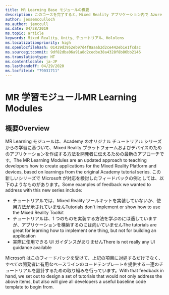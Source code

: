 ```yaml
---
title: MR Learning Base モジュールの概要
description: このコースを完了すると、Mixed Reality アプリケーション内で Azure 顔認識を実装する方法を学習することができます。
author: jessemcculloch
ms.author: jemccull
ms.date: 04/28/2019
ms.topic: article
keywords: Mixed Reality、Unity、チュートリアル、Hololens
ms.localizationpriority: high
ms.openlocfilehash: 01429d3952eb97d4f8aaab2d2ce442eb1e1fcdac
ms.sourcegitcommit: 9df82dba06a91a8d2cedbe38a4328f8b86bb2146
ms.translationtype: HT
ms.contentlocale: ja-JP
ms.lasthandoff: 04/29/2020
ms.locfileid: "79031711"
---
```

# <a name="mr-learning-modules"></a><span data-ttu-id="e80aa-104">MR 学習モジュール</span><span class="sxs-lookup"><span data-stu-id="e80aa-104">MR Learning Modules</span></span>

## <a name="overview"></a><span data-ttu-id="e80aa-105">概要</span><span class="sxs-lookup"><span data-stu-id="e80aa-105">Overview</span></span>

<span data-ttu-id="e80aa-106">MR Learning モジュールは、Academy のオリジナル チュートリアル シリーズからの学習に基づいて、Mixed Reality プラットフォームおよびデバイスのためのアプリケーションを作成する方法を開発者に伝えるための最新のアプローチです。</span><span class="sxs-lookup"><span data-stu-id="e80aa-106">The MR Learning Modules are an updated approach to teaching developers how to create applications for the Mixed Reality Platform and devices, based on learnings from the original Academy tutorial series.</span></span> <span data-ttu-id="e80aa-107">この新しいシリーズで Microsoft が対応を検討したフィードバックの例としては、以下のようなものがあります。</span><span class="sxs-lookup"><span data-stu-id="e80aa-107">Some examples of feedback we wanted to address with this new series include:</span></span>

* <span data-ttu-id="e80aa-108">チュートリアルでは、Mixed Reality ツールキットを実装していないか、使用方法が示されていません</span><span class="sxs-lookup"><span data-stu-id="e80aa-108">Tutorials don't implement or show how to use the Mixed Reality Toolkit</span></span>
* <span data-ttu-id="e80aa-109">チュートリアルは、1 つのものを実装する方法を学ぶのには適していますが、アプリケーションを構築するのには向いていません</span><span class="sxs-lookup"><span data-stu-id="e80aa-109">The tutorials are great for learning how to implement one thing, but not for building an application</span></span>
* <span data-ttu-id="e80aa-110">実際に使用できる UI ガイダンスがありません</span><span class="sxs-lookup"><span data-stu-id="e80aa-110">There is not really any UI guidance available</span></span>

<span data-ttu-id="e80aa-111">Microsoft はこのフィードバックを受けて、上記の項目に対処するだけでなく、すべての開発者に有用なベースラインのコードテンプレートを提供する一連のチュートリアルを設計するための取り組みを行っています。</span><span class="sxs-lookup"><span data-stu-id="e80aa-111">With that feedback in hand, we set out to design a set of tutorials that would not only address the above items, but also will give all developers a useful baseline code template to begin from.</span></span>
